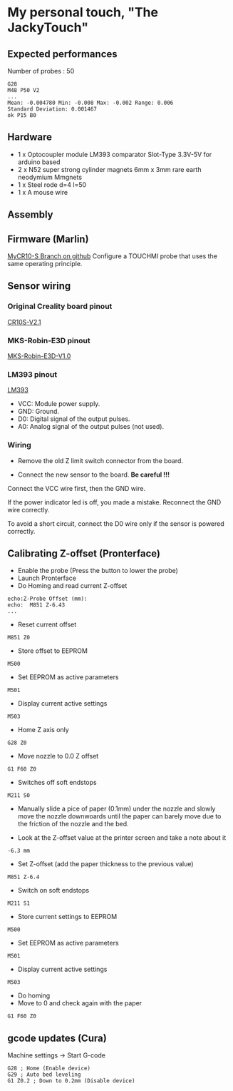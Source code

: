 # My personal touch, "The JackyTouch"

## Expected performances

Number of probes : 50

```
G28
M48 P50 V2
...
Mean: -0.004780 Min: -0.008 Max: -0.002 Range: 0.006
Standard Deviation: 0.001467
ok P15 B0
```

## Hardware

- 1 x Optocoupler module LM393 comparator Slot-Type 3.3V-5V for arduino based
- 2 x N52 super strong cylinder magnets 6mm x 3mm rare earth neodymium Mmgnets
- 1 x Steel rode d=4 l=50
- 1 x A mouse wire

## Assembly

## Firmware (Marlin)

[MyCR10-S Branch on github](https://github.com/pierre-quelin/Marlin)
Configure a TOUCHMI probe that uses the same operating principle.

## Sensor wiring

### Original Creality board pinout

[CR10S-V2.1](https://github.com/pierre-quelin/cr10s/blob/master/JackyTouch/CR10S-V2.1.png)

### MKS-Robin-E3D pinout

[MKS-Robin-E3D-V1.0](https://github.com/pierre-quelin/cr10s/blob/master/JackyTouch/MKS-Robin-E3D-V1.0.jpg)

### LM393 pinout

[LM393](https://github.com/pierre-quelin/cr10s/blob/master/JackyTouch/LM393.pinout.jpg)
   
- VCC: Module power supply.
- GND: Ground.
- D0: Digital signal of the output pulses.
- A0: Analog signal of the output pulses (not used).

### Wiring

- Remove the old Z limit switch connector from the board.

- Connect the new sensor to the board. **Be careful !!!**

Connect the VCC wire first, then the GND wire.

If the power indicator led is off, you made a mistake. Reconnect the GND wire correctly.

To avoid a short circuit, connect the D0 wire only if the sensor is powered correctly.

## Calibrating Z-offset (Pronterface)

- Enable the probe (Press the button to lower the probe)
- Launch Pronterface
- Do Homing and read current Z-offset

```...
echo:Z-Probe Offset (mm):
echo:  M851 Z-6.43
...
```

- Reset current offset

```
M851 Z0
```

- Store offset to EEPROM

```
M500
```

- Set EEPROM as active parameters

```
M501
```

- Display current active settings

```
M503
```

- Home Z axis only

```
G28 Z0
```

- Move nozzle to 0.0 Z offset

```
G1 F60 Z0
```

- Switches off soft endstops

```
M211 S0
```

- Manually slide a pice of paper (0.1mm) under the nozzle and slowly move the nozzle downwoards until the paper can barely move due to the friction of the nozzle and the bed.

- Look at the Z-offset value at the printer screen and take a note about it

```
-6.3 mm
```

- Set Z-offset (add the paper thickness to the previous value)

```
M851 Z-6.4
```

- Switch on soft endstops

```
M211 S1
```

- Store current settings to EEPROM

```
M500
```

- Set EEPROM as active parameters

```
M501
```

- Display current active settings

```
M503
```

- Do homing
- Move to 0 and check again with the paper

```
G1 F60 Z0
```

## gcode updates (Cura)

Machine settings -> Start G-code

```
G28 ; Home (Enable device)
G29 ; Auto bed leveling
G1 Z0.2 ; Down to 0.2mm (Disable device)
```

[mygithub]: <https://github.com/pierre-quelin/Marlin/tree/MyCR10-S_2.0.x>
